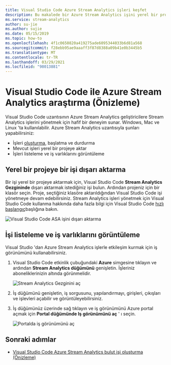 ```yaml
---
title: Visual Studio Code Azure Stream Analytics işleri keşfet
description: Bu makalede bir Azure Stream Analytics işini yerel bir projeye aktarma, işleri listeleme ve iş varlıklarını görüntüleme işlemleri gösterilmektedir.
ms.service: stream-analytics
author: su-jie
ms.author: sujie
ms.date: 05/15/2019
ms.topic: how-to
ms.openlocfilehash: 4f1c0650820a419275ade6095344033b6d81a568
ms.sourcegitcommit: f28ebb95ae9aaaff3f87d8388a09b41e0b3445b5
ms.translationtype: MT
ms.contentlocale: tr-TR
ms.lasthandoff: 03/29/2021
ms.locfileid: "98013881"
---
```

# <a name="explore-azure-stream-analytics-with-visual-studio-code-preview"></a>Visual Studio Code ile Azure Stream Analytics araştırma (Önizleme)

Visual Studio Code uzantısının Azure Stream Analytics geliştiricilere Stream Analytics işlerini yönetmek için hafif bir deneyim sunar. Windows, Mac ve Linux 'ta kullanılabilir. Azure Stream Analytics uzantısıyla şunları yapabilirsiniz:

- İşleri [oluşturma](quick-create-visual-studio-code.md), başlatma ve durdurma
- Mevcut işleri yerel bir projeye aktar
- İşleri listeleme ve iş varlıklarını görüntüleme

## <a name="export-a-job-to-a-local-project"></a>Yerel bir projeye bir işi dışarı aktarma

Bir işi yerel bir projeye aktarmak için, Visual Studio Code **Stream Analytics Gezgininde** dışarı aktarmak istediğiniz işi bulun. Ardından projeniz için bir klasör seçin. Proje, seçtiğiniz klasöre aktarıldığından Visual Studio Code işi yönetmeye devam edebilirsiniz. Stream Analytics işleri yönetmek için Visual Studio Code kullanma hakkında daha fazla bilgi için Visual Studio Code [hızlı başlangıç](quick-create-visual-studio-code.md)başlığına bakın.

![Visual Studio Code ASA işini dışarı aktarma](./media/vscode-explore-jobs/export-job.png)

## <a name="list-job-and-view-job-entities"></a>İşi listeleme ve iş varlıklarını görüntüleme

Visual Studio 'dan Azure Stream Analytics işlerle etkileşim kurmak için iş görünümünü kullanabilirsiniz.


1. Visual Studio Code etkinlik çubuğundaki **Azure** simgesine tıklayın ve ardından **Stream Analytics düğümünü** genişletin. İşleriniz aboneliklerinizin altında görünmelidir.

   ![Stream Analytics Gezginini aç](./media/vscode-explore-jobs/open-explorer.png)

2. İş düğümünü genişletin, iş sorgusunu, yapılandırmayı, girişleri, çıkışları ve işlevleri açabilir ve görüntüleyebilirsiniz. 

3. İş düğümünüz üzerinde sağ tıklayın ve iş görünümünü Azure portal açmak için **Portal düğümünde Iş görünümünü aç** ' ı seçin.

   ![Portalda iş görünümünü aç](./media/vscode-explore-jobs/open-job-view.png)

## <a name="next-steps"></a>Sonraki adımlar

* [Visual Studio Code Azure Stream Analytics bulut işi oluşturma (Önizleme)](quick-create-visual-studio-code.md)
